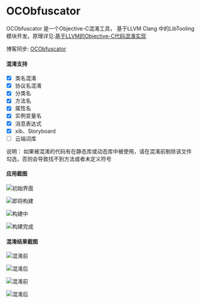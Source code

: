 # OCObfuscator

OCObfuscator 是一个Objective-C混淆工具， 基于LLVM Clang 中的LibTooling 模块开发。原理详见:[基于LLVM的Objective-C代码混淆实现](http://www.banmalu.top/tag/llvm/)

博客同步: [OCObfuscator](http://www.banmalu.top/ocobfuscator/)


#### 混淆支持

- [x] 类名混淆
- [x] 协议名混淆
- [x] 分类名
- [x] 方法名
- [x] 属性名
- [x] 实例变量名
- [x] 消息表达式
- [x] xib、Storyboard
- [ ] 云端词库

说明：
如果被混淆的代码有在静态库或动态库中被使用，请在混淆前剔除该文件勾选，否则会导致找不到方法或者未定义符号

#### 应用截图


![初始界面](http://www.banmalu.top/content/images/2020/09/image-12.png)

![即将构建](http://www.banmalu.top/content/images/2020/09/image-3.png)


![构建中](http://www.banmalu.top/content/images/2020/09/image-4.png)

![构建完成](http://www.banmalu.top/content/images/2020/09/image-13.png)

#### 混淆结果截图

![混淆前](http://www.banmalu.top/content/images/2020/09/image-8.png)

![混淆后](http://www.banmalu.top/content/images/2020/09/image-6.png)

![混淆前](http://www.banmalu.top/content/images/2020/09/image-9.png)

![混淆后](http://www.banmalu.top/content/images/2020/09/image-7.png)
